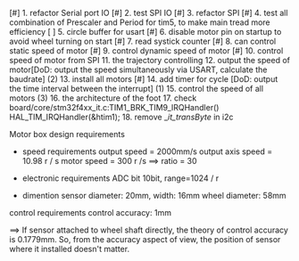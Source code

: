 [#] 1. refactor Serial port IO
[#] 2. test SPI IO
[#] 3. refactor SPI
[#] 4. test all combination of Prescaler and Period for tim5, to make main tread more efficiency
[ ] 5. circle buffer for usart
[#] 6. disable motor pin on startup to avoid wheel turning on start
[#] 7. read systick counter
[#] 8. can control static speed of motor
[#] 9. control dynamic speed of motor
[#] 10. control speed of motor from SPI
11. the trajectory controlling
12. output the speed of motor[DoD: output the speed simultaneously via USART, calculate the baudrate] (2)
13. install all motors
[#] 14. add timer for cycle [DoD: output the time interval between the interrupt] (1)
15. control the speed of all motors (3)
16. the architecture of the foot
17. check board/core/stm32f4xx_it.c:TIM1_BRK_TIM9_IRQHandler() HAL_TIM_IRQHandler(&htim1);
18. remove __it_transByte_ in i2c



Motor box design requirements


* speed requirements
output speed = 2000mm/s
output axis speed = 10.98 r / s
motor speed = 300 r /s
==> ratio = 30



* electronic requirements
ADC bit 10bit, range=1024 / r

* dimention
sensor diameter: 20mm, width: 16mm
wheel diameter: 58mm

control requirements
control accuracy: 1mm


==> If sensor attached to wheel shaft directly, the theory of control accuracy is 0.1779mm. So, from the accuracy aspect of view, the position of sensor where it installed doesn't matter.




